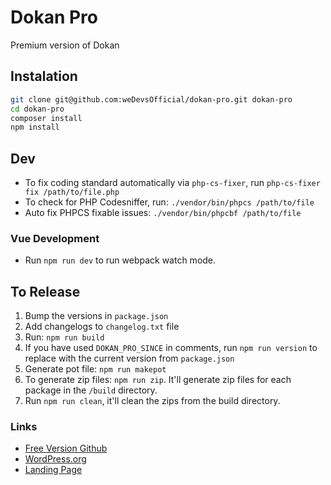 # Dokan Pro

Premium version of Dokan

## Instalation

```bash
git clone git@github.com:weDevsOfficial/dokan-pro.git dokan-pro
cd dokan-pro
composer install
npm install
```

## Dev

* To fix coding standard automatically via `php-cs-fixer`, run `php-cs-fixer fix /path/to/file.php`
* To check for PHP Codesniffer, run: `./vendor/bin/phpcs /path/to/file`
* Auto fix PHPCS fixable issues: `./vendor/bin/phpcbf /path/to/file`

### Vue Development

* Run `npm run dev` to run webpack watch mode.

## To Release

1. Bump the versions in `package.json`
1. Add changelogs to `changelog.txt` file
1. Run: `npm run build`
2. If you have used `DOKAN_PRO_SINCE` in comments, run `npm run version` to replace with the current version from `package.json`
3. Generate pot file: `npm run makepot`
1. To generate zip files: `npm run zip`. It'll generate zip files for each package in the `/build` directory.
2. Run `npm run clean`, it'll clean the zips from the build directory.


### Links

* [Free Version Github](https://github.com/weDevsOfficial/dokan)
* [WordPress.org](https://wordpress.org/plugins/dokan-lite/)
* [Landing Page](https://wedevs.com/dokan/)
